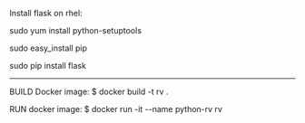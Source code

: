 
Install flask on rhel:

sudo yum install python-setuptools

sudo easy_install pip

sudo pip install flask


------------------------------------------------
BUILD Docker image:
$ docker build -t rv .


RUN docker image:
$ docker run -it --name python-rv rv
